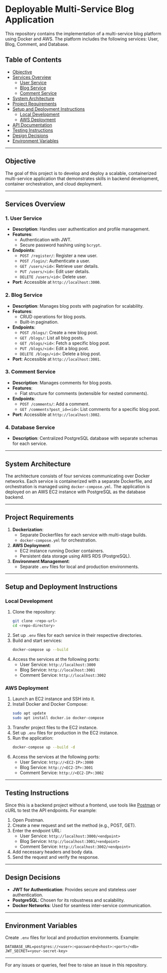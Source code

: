 # Deployable Multi-Service Blog Application

This repository contains the implementation of a multi-service blog platform using Docker and AWS. The platform includes the following services: User, Blog, Comment, and Database.

## Table of Contents
- [Objective](#objective)
- [Services Overview](#services-overview)
  - [User Service](#user-service)
  - [Blog Service](#blog-service)
  - [Comment Service](#comment-service)
- [System Architecture](#system-architecture)
- [Project Requirements](#project-requirements)
- [Setup and Deployment Instructions](#setup-and-deployment-instructions)
  - [Local Development](#local-development)
  - [AWS Deployment](#aws-deployment)
- [API Documentation](#api-documentation)
- [Testing Instructions](#testing-instructions)
- [Design Decisions](#design-decisions)
- [Environment Variables](#environment-variables)

---

## Objective
The goal of this project is to develop and deploy a scalable, containerized multi-service application that demonstrates skills in backend development, container orchestration, and cloud deployment.

---

## Services Overview

### 1. User Service
- **Description**: Handles user authentication and profile management.
- **Features**:
  - Authentication with JWT.
  - Secure password hashing using `bcrypt`.
- **Endpoints**:
  - `POST /register/`: Register a new user.
  - `POST /login/`: Authenticate a user.
  - `GET /users/<id>`: Retrieve user details.
  - `PUT /users/<id>`: Edit user details.
  - `DELETE /users/<id>`: Delete user.
- **Port**: Accessible at `http://localhost:3000`.

### 2. Blog Service
- **Description**: Manages blog posts with pagination for scalability.
- **Features**:
  - CRUD operations for blog posts.
  - Built-in pagination.
- **Endpoints**:
  - `POST /blogs/`: Create a new blog post.
  - `GET /blogs/`: List all blog posts.
  - `GET /blogs/<id>`: Fetch a specific blog post.
  - `PUT /blogs/<id>`: Edit a blog post.
  - `DELETE /blogs/<id>`: Delete a blog post.
- **Port**: Accessible at `http://localhost:3001`.

### 3. Comment Service
- **Description**: Manages comments for blog posts.
- **Features**:
  - Flat structure for comments (extensible for nested comments).
- **Endpoints**:
  - `POST /comments/`: Add a comment.
  - `GET /comments?post_id=<id>`: List comments for a specific blog post.
- **Port**: Accessible at `http://localhost:3002`.

### 4. Database Service
- **Description**: Centralized PostgreSQL database with separate schemas for each service.

---

## System Architecture

The architecture consists of four services communicating over Docker networks. Each service is containerized with a separate Dockerfile, and orchestration is managed using `docker-compose.yml`. The application is deployed on an AWS EC2 instance with PostgreSQL as the database backend.

---

## Project Requirements

1. **Dockerization**:
   - Separate Dockerfiles for each service with multi-stage builds.
   - `docker-compose.yml` for orchestration.
2. **AWS Deployment**:
   - EC2 instance running Docker containers.
   - Persistent data storage using AWS RDS (PostgreSQL).
3. **Environment Management**:
   - Separate `.env` files for local and production environments.

---

## Setup and Deployment Instructions

### Local Development

1. Clone the repository:
   ```bash
   git clone <repo-url>
   cd <repo-directory>
   ```
2. Set up `.env` files for each service in their respective directories.
3. Build and start services:
   ```bash
   docker-compose up --build
   ```
4. Access the services at the following ports:
   - User Service: `http://localhost:3000`
   - Blog Service: `http://localhost:3001`
   - Comment Service: `http://localhost:3002`

### AWS Deployment

1. Launch an EC2 instance and SSH into it.
2. Install Docker and Docker Compose:
   ```bash
   sudo apt update
   sudo apt install docker.io docker-compose
   ```
3. Transfer project files to the EC2 instance.
4. Set up `.env` files for production in the EC2 instance.
5. Run the application:
   ```bash
   docker-compose up --build -d
   ```
6. Access the services at the following ports:
   - User Service: `http://<EC2-IP>:3000`
   - Blog Service: `http://<EC2-IP>:3001`
   - Comment Service: `http://<EC2-IP>:3002`

---

## Testing Instructions

Since this is a backend project without a frontend, use tools like [Postman](https://www.postman.com/) or cURL to test the API endpoints. For example:

1. Open Postman.
2. Create a new request and set the method (e.g., POST, GET).
3. Enter the endpoint URL:
   - User Service: `http://localhost:3000/<endpoint>`
   - Blog Service: `http://localhost:3001/<endpoint>`
   - Comment Service: `http://localhost:3002/<endpoint>`
4. Add necessary headers and body data.
5. Send the request and verify the response.

---

## Design Decisions

- **JWT for Authentication**: Provides secure and stateless user authentication.
- **PostgreSQL**: Chosen for its robustness and scalability.
- **Docker Networks**: Used for seamless inter-service communication.

---

## Environment Variables

Create `.env` files for local and production environments. Example:

```env
DATABASE_URL=postgres://<user>:<password>@<host>:<port>/<db>
JWT_SECRET=<your-secret-key>
```

---

For any issues or queries, feel free to raise an issue in this repository.

